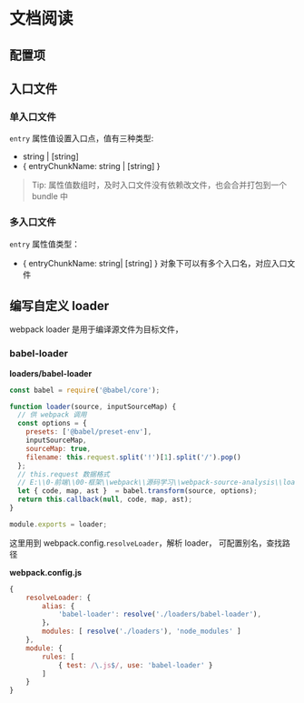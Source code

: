 # 文档阅读

## 配置项

## 入口文件

### 单入口文件

`entry` 属性值设置入口点，值有三种类型:

- string | [string]
- { entryChunkName: string | [string] }

> Tip: 属性值数组时，及时入口文件没有依赖改文件，也会合并打包到一个 bundle 中

### 多入口文件

`entry` 属性值类型：

- { entryChunkName: string| [string] } 对象下可以有多个入口名，对应入口文件

## 编写自定义 loader

webpack loader 是用于编译源文件为目标文件，

### babel-loader

**loaders/babel-loader**
```js
const babel = require('@babel/core');

function loader(source, inputSourceMap) {
  // 供 webpack 调用
  const options = {
    presets: ['@babel/preset-env'],
    inputSourceMap,
    sourceMap: true,
    filename: this.request.split('!')[1].split('/').pop()
  };
  // this.request 数据格式
  // E:\\0-前端\\00-框架\\webpack\\源码学习\\webpack-source-analysis\\loaders\\babel-loader.js!E:\\0-前端\\00-框架\\webpack\\源码学习\\webpack-source-analysis\\src\\index.js
  let { code, map, ast }  = babel.transform(source, options);
  return this.callback(null, code, map, ast);
}

module.exports = loader;
```

这里用到 webpack.config.`resolveLoader`，解析 loader， 可配置别名，查找路径

**webpack.config.js**
```js
{
    resolveLoader: {
        alias: {
            'babel-loader': resolve('./loaders/babel-loader'),
        }，
        modules: [ resolve('./loaders'), 'node_modules' ]
    },
    module: {
        rules: [
            { test: /\.js$/, use: 'babel-loader' }
        ]
    }
}
```
